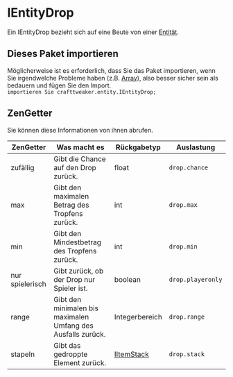 # IEntityDrop

Ein IEntityDrop bezieht sich auf eine Beute von einer [Entität](/Vanilla/Entities/IEntityDefinition/).

## Dieses Paket importieren

Möglicherweise ist es erforderlich, dass Sie das Paket importieren, wenn Sie irgendwelche Probleme haben (z.B. [Array](/AdvancedFunctions/Arrays_and_Loops/)), also besser sicher sein als bedauern und fügen Sie den Import.  
`importieren Sie crafttweaker.entity.IEntityDrop;`

## ZenGetter

Sie können diese Informationen von ihnen abrufen.

| ZenGetter       | Was macht es                                                 | Rückgabetyp                              | Auslastung        |
| --------------- | ------------------------------------------------------------ | ---------------------------------------- | ----------------- |
| zufällig        | Gibt die Chance auf den Drop zurück.                         | float                                    | `drop.chance`     |
| max             | Gibt den maximalen Betrag des Tropfens zurück.               | int                                      | `drop.max`        |
| min             | Gibt den Mindestbetrag des Tropfens zurück.                  | int                                      | `drop.min`        |
| nur spielerisch | Gibt zurück, ob der Drop nur Spieler ist.                    | boolean                                  | `drop.playeronly` |
| range           | Gibt den minimalen bis maximalen Umfang des Ausfalls zurück. | Integerbereich                           | `drop.range`      |
| stapeln         | Gibt das gedroppte Element zurück.                           | [IItemStack](/Vanilla/Items/IItemStack/) | `drop.stack`      |